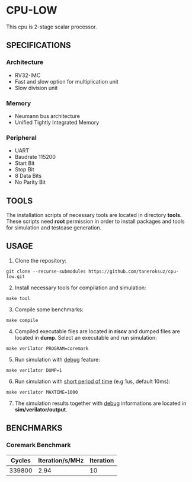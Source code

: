 # CPU-LOW

This cpu is 2-stage scalar processor.

## SPECIFICATIONS

### Architecture
- RV32-IMC
- Fast and slow option for multiplication unit
- Slow division unit
### Memory
- Neumann bus architecture
- Unified Tightly Integrated Memory
### Peripheral
- UART
- Baudrate 115200
- Start Bit
- Stop Bit
- 8 Data Bits
- No Parity Bit

## TOOLS

The installation scripts of necessary tools are located in directory **tools**. These scripts need **root** permission in order to install packages and tools for simulation and testcase generation.

## USAGE

1. Clone the repository:
```console
git clone --recurse-submodules https://github.com/taneroksuz/cpu-low.git
```

2. Install necessary tools for compilation and simulation:
```console
make tool
```

3. Compile some benchmarks:
```console
make compile
```

4. Compiled executable files are located in **riscv** and dumped files are located in **dump**. Select an executable and run simulation:
```console
make verilator PROGRAM=coremark
```

5. Run simulation with <u>debug</u> feature:
```console
make verilator DUMP=1
```

6. Run simulation with <u>short period of time</u> (e.g 1us, default 10ms):
```console
make verilator MAXTIME=1000
```

7. The simulation results together with <u>debug</u> informations are located in **sim/verilator/output**.

## BENCHMARKS

### Coremark Benchmark
| Cycles | Iteration/s/MHz | Iteration |
| ------ | --------------- | --------- |
| 339800 |            2.94 |        10 |
